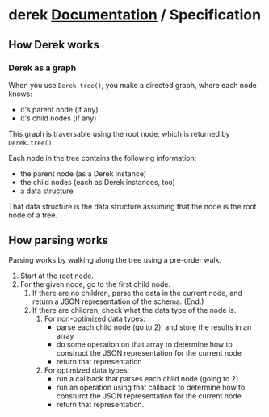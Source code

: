 # derek [Documentation](index.md) / Specification

## How Derek works

### Derek as a graph

When you use `Derek.tree()`, you make a directed graph, where each node knows:
* it's parent node (if any)
* it's child nodes (if any)

This graph is traversable using the root node, which is returned by `Derek.tree()`.

Each node in the tree contains the following information:
* the parent node (as a Derek instance)
* the child nodes (each as Derek instances, too)
* a data structure

That data structure is the data structure assuming that the node is the root node of a tree.

## How parsing works

Parsing works by walking along the tree using a pre-order walk.

1. Start at the root node.
2. For the given node, go to the first child node.
    1. If there are no children, parse the data in the current node, and return a JSON representation of the schema. (End.)
    2. If there are children, check what the data type of the node is.
        1. For non-optimized data types:
            * parse each child node (go to 2), and store the results in an array
            * do some operation on that array to determine how to construct the JSON representation for the current node
            * return that representation
        2. For optimized data types:
            * run a callback that parses each child node (going to 2)
            * run an operation using that callback to determine how to consturct the JSON representation for the current node
            * return that representation.
